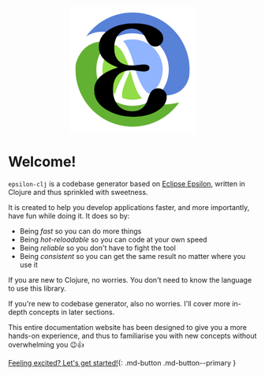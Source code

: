 <p align="center"><img src="assets/images/logo/logo.png?raw=true" alt="epsilon logo"></p>

# Welcome!

`epsilon-clj` is a codebase generator based on [Eclipse Epsilon](https://www.eclipse.org/epsilon/), written in Clojure
and thus sprinkled with sweetness.

It is created to help you develop applications faster, and more importantly, have fun while doing it. It does so by:

- Being _fast_ so you can do more things
- Being _hot-reloadable_ so you can code at your own speed
- Being _reliable_ so you don't have to fight the tool
- Being _consistent_ so you can get the same result no matter where you use it

If you are new to Clojure, no worries. You don't need to know the language to use this library.

If you're new to codebase generator, also no worries. I'll cover more in-depth concepts in later sections.

This entire documentation website has been designed to give you a more hands-on experience, and thus to familiarise you
with new concepts without overwhelming you 😉👍

[Feeling excited? Let's get started!](quick-start.md){: .md-button .md-button--primary }